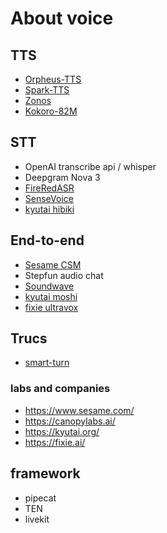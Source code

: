 # About voice

## TTS

- [Orpheus-TTS](https://github.com/canopyai/Orpheus-TTS)
- [Spark-TTS](https://github.com/SparkAudio/Spark-TTS)
- [Zonos](https://github.com/Zyphra/Zonos)
- [Kokoro-82M](https://huggingface.co/hexgrad/Kokoro-82M)

## STT

- OpenAI transcribe api / whisper
- Deepgram Nova 3
- [FireRedASR](https://github.com/FireRedTeam/FireRedASR)
- [SenseVoice](https://github.com/FunAudioLLM/SenseVoice)
- [kyutai hibiki](https://github.com/kyutai-labs/hibiki)

## End-to-end

- [Sesame CSM](https://github.com/SesameAILabs/csm)
- Stepfun audio chat
- [Soundwave](https://arxiv.org/abs/2502.12900)
- [kyutai moshi](https://github.com/kyutai-labs/moshi)
- [fixie ultravox](https://github.com/fixie-ai/ultravox)

## Trucs

- [smart-turn](https://github.com/pipecat-ai/smart-turn)

### labs and companies

- https://www.sesame.com/
- https://canopylabs.ai/
- https://kyutai.org/
- https://fixie.ai/

## framework

- pipecat
- TEN
- livekit